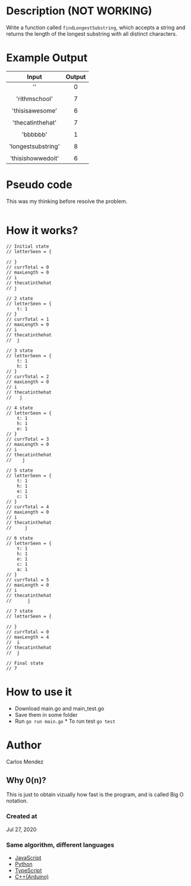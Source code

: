 # Description (NOT WORKING) 

Write a function called `findLongestSubstring`, which accepts a string and returns the length of the longest substring with all distinct characters.

# Example Output

|       Input        | Output |
| :----------------: | :----: |
|         ''         |   0    |
|                    |        |
|   'rithmschool'    |   7    |
|                    |        |
|  'thisisawesome'   |   6    |
|                    |        |
|  'thecatinthehat'  |   7    |
|                    |        |
|      'bbbbbb'      |   1    |
|                    |        |
| 'longestsubstring' |   8    |
|                    |        |
| 'thisishowwedoit'  |   6    |

# Pseudo code

This was my thinking before resolve the problem.

```

```

# How it works?

```
// Initial state
// letterSeen = {

// } 
// currTotal = 0 
// maxLength = 0
// i
// thecatinthehat
// j

// 2 state
// letterSeen = {
    t: 1
// } 
// currTotal = 1 
// maxLength = 0
// i
// thecatinthehat
//  j

// 3 state
// letterSeen = {
    t: 1
    h: 1
// } 
// currTotal = 2 
// maxLength = 0
// i
// thecatinthehat
//   j

// 4 state
// letterSeen = {
    t: 1
    h: 1
    e: 1
// } 
// currTotal = 3 
// maxLength = 0
// i
// thecatinthehat
//    j

// 5 state
// letterSeen = {
    t: 1
    h: 1
    e: 1
    c: 1
// } 
// currTotal = 4 
// maxLength = 0
// i
// thecatinthehat
//     j

// 6 state
// letterSeen = {
    t: 1
    h: 1
    e: 1
    c: 1
    a: 1
// } 
// currTotal = 5 
// maxLength = 0
// i
// thecatinthehat
//      j

// 7 state
// letterSeen = {

// } 
// currTotal = 0
// maxLength = 4
//  i
// thecatinthehat
//  j

// Final state
// 7
```

# How to use it

-   Download main.go and main_test.go
-   Save them in some folder
-   Run `go run main.go` \* To run test `go test`

# Author

Carlos Mendez

## Why 0(n)?

This is just to obtain vizually how fast is the program, and is called Big O notation.

### Created at

Jul 27, 2020

### Same algorithm, different languages

-   [JavaScript](https://github.com/cjairm/javascript/tree/master/Algorithms-JS/022_find_longest_substring)
-   [Python](https://github.com/cjairm/python/tree/master/Algoritms-Py/022_find_longest_substring)
-   [TypeScript](https://github.com/cjairm/typescript/tree/master/Algorithms-TS/022_find_longest_substring)
-   [C++(Arduino)](https://github.com/cjairm/arduino/tree/master/Algorithms-Cpp/022_find_longest_substring)
